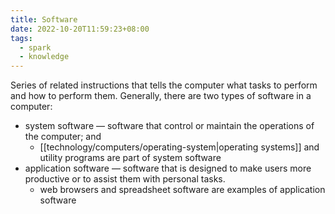 ```yaml
---
title: Software
date: 2022-10-20T11:59:23+08:00
tags:
  - spark
  - knowledge
---
```


Series of related instructions that tells the computer what tasks to perform and how to perform them. Generally, there are two types of software in a computer:

- system software — software that control or maintain the operations of the computer; and
	- [[technology/computers/operating-system|operating systems]] and utility programs are part of system software
- application software — software that is designed to make users more productive or to assist them with personal tasks.
	- web browsers and spreadsheet software are examples of application software